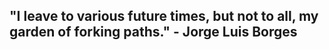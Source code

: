 ## "I leave to various future times, but not to all, my garden of forking paths." \- Jorge Luis Borges